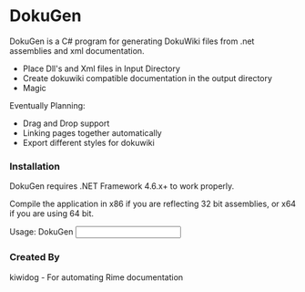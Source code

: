 # DokuGen

DokuGen is a C# program for generating DokuWiki files from .net assemblies and xml documentation.

  - Place Dll's and Xml files in Input Directory
  - Create dokuwiki compatible documentation in the output directory
  - Magic

Eventually Planning:
  - Drag and Drop support
  - Linking pages together automatically
  - Export different styles for dokuwiki

### Installation

DokuGen requires .NET Framework 4.6.x+ to work properly.

Compile the application in x86 if you are reflecting 32 bit assemblies, or x64 if you are using 64 bit.

Usage: DokuGen <input directory> <output directory>

### Created By
kiwidog - For automating Rime documentation
